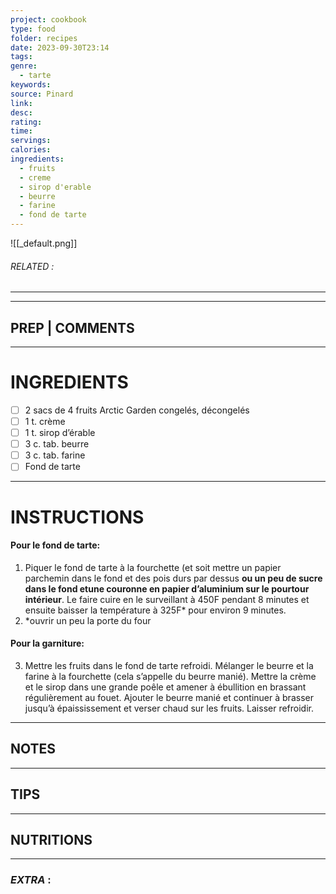 ```yaml
---
project: cookbook
type: food
folder: recipes
date: 2023-09-30T23:14
tags: 
genre:
  - tarte
keywords: 
source: Pinard
link: 
desc: 
rating: 
time: 
servings: 
calories: 
ingredients:
  - fruits
  - creme
  - sirop d'erable
  - beurre
  - farine
  - fond de tarte
---
```


![[_default.png]]
###### *RELATED* : 
---


---
## PREP | COMMENTS



---
# INGREDIENTS

- [ ] 2 sacs de 4 fruits Arctic Garden congelés, décongelés
- [ ] 1 t. crème
- [ ] 1 t. sirop d’érable
- [ ] 3 c. tab. beurre 
- [ ] 3 c. tab. farine
- [ ] Fond de tarte

---
# INSTRUCTIONS

#### Pour le fond de tarte: 

1. Piquer le fond de tarte à la fourchette (et soit mettre un papier parchemin dans le fond et des pois durs par dessus **ou un peu de sucre dans le fond etune couronne en papier d’aluminium sur le pourtour intérieur**. Le faire cuire en le surveillant à 450F pendant 8 minutes et ensuite baisser la température à 325F* pour environ 9 minutes. 
2. *ouvrir un peu la porte du four

#### Pour la garniture: 

3. Mettre les fruits dans le fond de tarte refroidi. Mélanger le beurre et la farine à la fourchette (cela s’appelle du beurre manié). Mettre la crème et le sirop dans une grande poêle et amener à ébullition en brassant régulièrement au fouet. Ajouter le beurre manié et continuer à brasser jusqu’à épaississement et verser chaud sur les fruits. Laisser refroidir.

---
## NOTES



---
## TIPS



---
## NUTRITIONS



---
### *EXTRA* :



